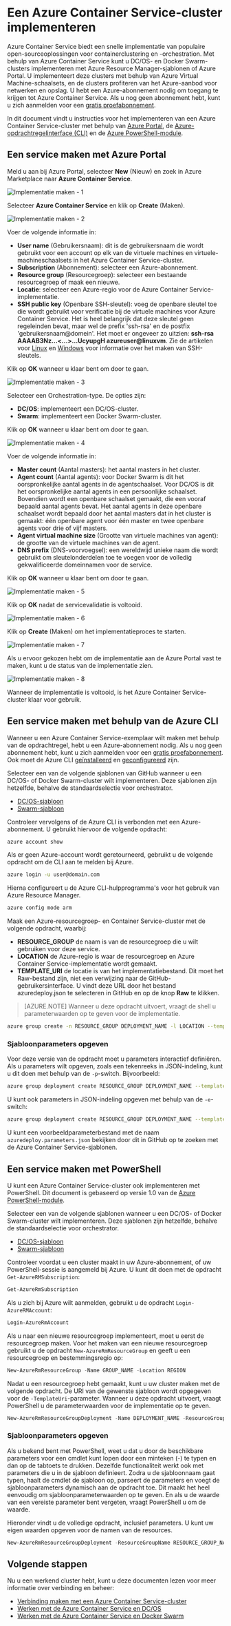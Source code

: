 <properties
   pageTitle="Een Azure Container Service-cluster implementeren | Microsoft Azure"
   description="Een Azure Container Service-cluster implementeren met behulp van de Azure-portal, de Azure CLI of PowerShell."
   services="container-service"
   documentationCenter=""
   authors="rgardler"
   manager="timlt"
   editor=""
   tags="acs, azure-container-service"
   keywords="Docker, Containers, Micro-services, Mesos, Azure"/>

<tags
   ms.service="container-service"
   ms.devlang="na"
   ms.topic="get-started-article"
   ms.tgt_pltfrm="na"
   ms.workload="na"
   ms.date="09/13/2016"
   ms.author="rogardle"/>


# Een Azure Container Service-cluster implementeren

Azure Container Service biedt een snelle implementatie van populaire open-sourceoplossingen voor containerclustering en -orchestration. Met behulp van Azure Container Service kunt u DC/OS- en Docker Swarm-clusters implementeren met Azure Resource Manager-sjablonen of Azure Portal. U implementeert deze clusters met behulp van Azure Virtual Machine-schaalsets, en de clusters profiteren van het Azure-aanbod voor netwerken en opslag. U hebt een Azure-abonnement nodig om toegang te krijgen tot Azure Container Service. Als u nog geen abonnement hebt, kunt u zich aanmelden voor een [gratis proefabonnement](http://azure.microsoft.com/pricing/free-trial/?WT.mc_id=AA4C1C935).

In dit document vindt u instructies voor het implementeren van een Azure Container Service-cluster met behulp van [Azure Portal](#creating-a-service-using-the-azure-portal), de [Azure-opdrachtregelinterface (CLI)](#creating-a-service-using-the-azure-cli) en de [Azure PowerShell-module](#creating-a-service-using-powershell).  

## Een service maken met Azure Portal

Meld u aan bij Azure Portal, selecteer **New** (Nieuw) en zoek in Azure Marketplace naar **Azure Container Service**.

![Implementatie maken - 1](media/acs-portal1.png)  <br />

Selecteer **Azure Container Service** en klik op **Create** (Maken).

![Implementatie maken - 2](media/acs-portal2.png)  <br />

Voer de volgende informatie in:

- **User name** (Gebruikersnaam): dit is de gebruikersnaam die wordt gebruikt voor een account op elk van de virtuele machines en virtuele-machineschaalsets in het Azure Container Service-cluster.
- **Subscription** (Abonnement): selecteer een Azure-abonnement.
- **Resource group** (Resourcegroep): selecteer een bestaande resourcegroep of maak een nieuwe.
- **Locatie**: selecteer een Azure-regio voor de Azure Container Service-implementatie.
- **SSH public key** (Openbare SSH-sleutel): voeg de openbare sleutel toe die wordt gebruikt voor verificatie bij de virtuele machines voor Azure Container Service. Het is heel belangrijk dat deze sleutel geen regeleinden bevat, maar wel de prefix 'ssh-rsa' en de postfix 'gebruikersnaam@domein'. Het moet er ongeveer zo uitzien: **ssh-rsa AAAAB3Nz…<…>…UcyupgH azureuser@linuxvm**. Zie de artikelen voor [Linux]( https://azure.microsoft.com/documentation/articles/virtual-machines-linux-ssh-from-linux/) en [Windows]( https://azure.microsoft.com/documentation/articles/virtual-machines-linux-ssh-from-windows/) voor informatie over het maken van SSH-sleutels.

Klik op **OK** wanneer u klaar bent om door te gaan.

![Implementatie maken - 3](media/acs-portal3.png)  <br />

Selecteer een Orchestration-type. De opties zijn:

- **DC/OS**: implementeert een DC/OS-cluster.
- **Swarm**: implementeert een Docker Swarm-cluster.

Klik op **OK** wanneer u klaar bent om door te gaan.

![Implementatie maken - 4](media/acs-portal4.png)  <br />

Voer de volgende informatie in:

- **Master count** (Aantal masters): het aantal masters in het cluster.
- **Agent count** (Aantal agents): voor Docker Swarm is dit het oorspronkelijke aantal agents in de agentschaalset. Voor DC/OS is dit het oorspronkelijke aantal agents in een persoonlijke schaalset. Bovendien wordt een openbare schaalset gemaakt, die een vooraf bepaald aantal agents bevat. Het aantal agents in deze openbare schaalset wordt bepaald door het aantal masters dat in het cluster is gemaakt: één openbare agent voor één master en twee openbare agents voor drie of vijf masters.
- **Agent virtual machine size** (Grootte van virtuele machines van agent): de grootte van de virtuele machines van de agent.
- **DNS prefix** (DNS-voorvoegsel): een wereldwijd unieke naam die wordt gebruikt om sleutelonderdelen toe te voegen voor de volledig gekwalificeerde domeinnamen voor de service.

Klik op **OK** wanneer u klaar bent om door te gaan.

![Implementatie maken - 5](media/acs-portal5.png)  <br />

Klik op **OK** nadat de servicevalidatie is voltooid.

![Implementatie maken - 6](media/acs-portal6.png)  <br />

Klik op **Create** (Maken) om het implementatieproces te starten.

![Implementatie maken - 7](media/acs-portal7.png)  <br />

Als u ervoor gekozen hebt om de implementatie aan de Azure Portal vast te maken, kunt u de status van de implementatie zien.

![Implementatie maken - 8](media/acs-portal8.png)  <br />

Wanneer de implementatie is voltooid, is het Azure Container Service-cluster klaar voor gebruik.

## Een service maken met behulp van de Azure CLI

Wanneer u een Azure Container Service-exemplaar wilt maken met behulp van de opdrachtregel, hebt u een Azure-abonnement nodig. Als u nog geen abonnement hebt, kunt u zich aanmelden voor een [gratis proefabonnement](http://azure.microsoft.com/pricing/free-trial/?WT.mc_id=AA4C1C935). Ook moet de Azure CLI [geïnstalleerd](../xplat-cli-install.md) en [geconfigureerd](../xplat-cli-connect.md) zijn.

Selecteer een van de volgende sjablonen van GitHub wanneer u een DC/OS- of Docker Swarm-cluster wilt implementeren. Deze sjablonen zijn hetzelfde, behalve de standaardselectie voor orchestrator.

* [DC/OS-sjabloon](https://github.com/Azure/azure-quickstart-templates/tree/master/101-acs-mesos)
* [Swarm-sjabloon](https://github.com/Azure/azure-quickstart-templates/tree/master/101-acs-swarm)

Controleer vervolgens of de Azure CLI is verbonden met een Azure-abonnement. U gebruikt hiervoor de volgende opdracht:

```bash
azure account show
```
Als er geen Azure-account wordt geretourneerd, gebruikt u de volgende opdracht om de CLI aan te melden bij Azure.

```bash
azure login -u user@domain.com
```

Hierna configureert u de Azure CLI-hulpprogramma's voor het gebruik van Azure Resource Manager.

```bash
azure config mode arm
```

Maak een Azure-resourcegroep- en Container Service-cluster met de volgende opdracht, waarbij:

- **RESOURCE_GROUP** de naam is van de resourcegroep die u wilt gebruiken voor deze service.
- **LOCATION** de Azure-regio is waar de resourcegroep en Azure Container Service-implementatie wordt gemaakt.
- **TEMPLATE_URI** de locatie is van het implementatiebestand. Dit moet het Raw-bestand zijn, niet een verwijzing naar de GitHub-gebruikersinterface. U vindt deze URL door het bestand azuredeploy.json te selecteren in GitHub en op de knop **Raw** te klikken.

> [AZURE.NOTE] Wanneer u deze opdracht uitvoert, vraagt de shell u parameterwaarden op te geven voor de implementatie.

```bash
azure group create -n RESOURCE_GROUP DEPLOYMENT_NAME -l LOCATION --template-uri TEMPLATE_URI
```

### Sjabloonparameters opgeven

Voor deze versie van de opdracht moet u parameters interactief definiëren. Als u parameters wilt opgeven, zoals een tekenreeks in JSON-indeling, kunt u dit doen met behulp van de `-p`-switch. Bijvoorbeeld:

 ```bash
azure group deployment create RESOURCE_GROUP DEPLOYMENT_NAME --template-uri TEMPLATE_URI -p '{ "param1": "value1" … }'
```

U kunt ook parameters in JSON-indeling opgeven met behulp van de `-e`-switch:

```bash
azure group deployment create RESOURCE_GROUP DEPLOYMENT_NAME --template-uri TEMPLATE_URI -e PATH/FILE.JSON
```

U kunt een voorbeeldparameterbestand met de naam `azuredeploy.parameters.json` bekijken door dit in GitHub op te zoeken met de Azure Container Service-sjablonen.

## Een service maken met PowerShell

U kunt een Azure Container Service-cluster ook implementeren met PowerShell. Dit document is gebaseerd op versie 1.0 van de [Azure PowerShell-module](https://azure.microsoft.com/blog/azps-1-0/).

Selecteer een van de volgende sjablonen wanneer u een DC/OS- of Docker Swarm-cluster wilt implementeren. Deze sjablonen zijn hetzelfde, behalve de standaardselectie voor orchestrator.

* [DC/OS-sjabloon](https://github.com/Azure/azure-quickstart-templates/tree/master/101-acs-mesos)
* [Swarm-sjabloon](https://github.com/Azure/azure-quickstart-templates/tree/master/101-acs-swarm)

Controleer voordat u een cluster maakt in uw Azure-abonnement, of uw PowerShell-sessie is aangemeld bij Azure. U kunt dit doen met de opdracht `Get-AzureRMSubscription`:

```powershell
Get-AzureRmSubscription
```

Als u zich bij Azure wilt aanmelden, gebruikt u de opdracht `Login-AzureRMAccount`:

```powershell
Login-AzureRmAccount
```

Als u naar een nieuwe resourcegroep implementeert, moet u eerst de resourcegroep maken. Voor het maken van een nieuwe resourcegroep gebruikt u de opdracht `New-AzureRmResourceGroup` en geeft u een resourcegroep en bestemmingsregio op:

```powershell
New-AzureRmResourceGroup -Name GROUP_NAME -Location REGION
```

Nadat u een resourcegroep hebt gemaakt, kunt u uw cluster maken met de volgende opdracht. De URI van de gewenste sjabloon wordt opgegeven voor de `-TemplateUri`-parameter. Wanneer u deze opdracht uitvoert, vraagt PowerShell u de parameterwaarden voor de implementatie op te geven.

```powershell
New-AzureRmResourceGroupDeployment -Name DEPLOYMENT_NAME -ResourceGroupName RESOURCE_GROUP_NAME -TemplateUri TEMPLATE_URI
```

### Sjabloonparameters opgeven

Als u bekend bent met PowerShell, weet u dat u door de beschikbare parameters voor een cmdlet kunt lopen door een minteken (-) te typen en dan op de tabtoets te drukken. Dezelfde functionaliteit werkt ook met parameters die u in de sjabloon definieert. Zodra u de sjabloonnaam gaat typen, haalt de cmdlet de sjabloon op, parseert de parameters en voegt de sjabloonparameters dynamisch aan de opdracht toe. Dit maakt het heel eenvoudig om sjabloonparameterwaarden op te geven. En als u de waarde van een vereiste parameter bent vergeten, vraagt PowerShell u om de waarde.

Hieronder vindt u de volledige opdracht, inclusief parameters. U kunt uw eigen waarden opgeven voor de namen van de resources.

```powershell
New-AzureRmResourceGroupDeployment -ResourceGroupName RESOURCE_GROUP_NAME-TemplateURI TEMPLATE_URI -adminuser value1 -adminpassword value2 ....
```

## Volgende stappen

Nu u een werkend cluster hebt, kunt u deze documenten lezen voor meer informatie over verbinding en beheer:

- [Verbinding maken met een Azure Container Service-cluster](container-service-connect.md)
- [Werken met de Azure Container Service en DC/OS](container-service-mesos-marathon-rest.md)
- [Werken met de Azure Container Service en Docker Swarm](container-service-docker-swarm.md)



<!--HONumber=Sep16_HO3-->



